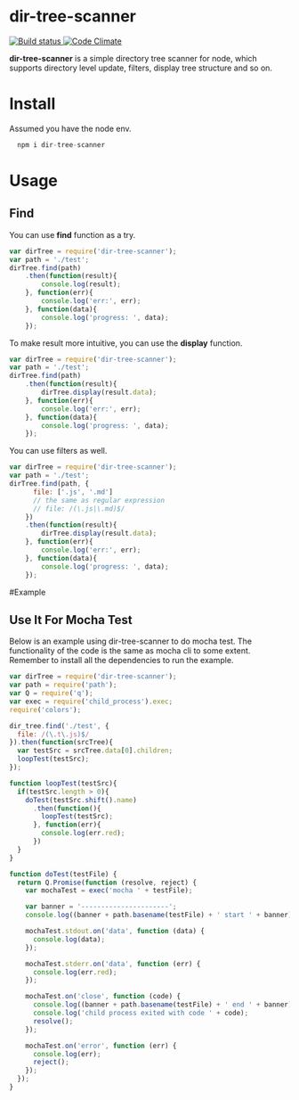 # dir-tree-scanner
<a href="https://travis-ci.org/physicsLoveJava/dir-tree" >
 <img src='https://travis-ci.org/physicsLoveJava/dir-tree.svg?branch=master' alt='Build status'/>
</a>
<a href="https://codeclimate.com/github/physicsLoveJava/dir-tree">
  <img src='https://codeclimate.com/github/physicsLoveJava/dir-tree/badges/gpa.svg' alt='Code Climate'>
</a>

**dir-tree-scanner** is a simple directory tree scanner for node, which supports directory level update, filters, display tree structure and so on.

# Install

Assumed you have the node env.
```javascript
  npm i dir-tree-scanner
```

# Usage

## Find
You can use **find** function as a try.
```javascript
var dirTree = require('dir-tree-scanner');
var path = './test';
dirTree.find(path)
    .then(function(result){
        console.log(result);
    }, function(err){
        console.log('err:', err);
    }, function(data){
        console.log('progress: ', data);
    });
```
To make result more intuitive, you can use the **display** function.
```javascript
var dirTree = require('dir-tree-scanner');
var path = './test';
dirTree.find(path)
    .then(function(result){
        dirTree.display(result.data);
    }, function(err){
        console.log('err:', err);
    }, function(data){
        console.log('progress: ', data);
    });
```
You can use filters as well.
```javascript
var dirTree = require('dir-tree-scanner');
var path = './test';
dirTree.find(path, {
      file: ['.js', '.md'] 
      // the same as regular expression
      // file: /(\.js|\.md)$/
    })
    .then(function(result){
        dirTree.display(result.data);
    }, function(err){
        console.log('err:', err);
    }, function(data){
        console.log('progress: ', data);
    });
```

#Example

## Use It For Mocha Test
Below is an example using dir-tree-scanner to do mocha test. The functionality of the code is the same as mocha cli to some extent. Remember to install all the dependencies to run the example.
```javascript
var dirTree = require('dir-tree-scanner');
var path = require('path');
var Q = require('q');
var exec = require('child_process').exec;
require('colors');

dir_tree.find('./test', {
  file: /(\.t\.js)$/
}).then(function(srcTree){
  var testSrc = srcTree.data[0].children;
  loopTest(testSrc);
});

function loopTest(testSrc){
  if(testSrc.length > 0){
    doTest(testSrc.shift().name)
      .then(function(){
        loopTest(testSrc);
      }, function(err){
        console.log(err.red);
      })
  }
}

function doTest(testFile) {
  return Q.Promise(function (resolve, reject) {
    var mochaTest = exec('mocha ' + testFile);

    var banner = '----------------------';
    console.log((banner + path.basename(testFile) + ' start ' + banner).green);

    mochaTest.stdout.on('data', function (data) {
      console.log(data);
    });

    mochaTest.stderr.on('data', function (err) {
      console.log(err.red);
    });

    mochaTest.on('close', function (code) {
      console.log((banner + path.basename(testFile) + ' end ' + banner).green);
      console.log('child process exited with code ' + code);
      resolve();
    });

    mochaTest.on('error', function (err) {
      console.log(err);
      reject();
    });
  });
}
```